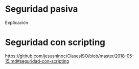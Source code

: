 # Seguridad pasiva
Explicación

# Seguridad con scripting
https://github.com/jesusninoc/ClasesISO/blob/master/2018-05-15.md#seguridad-con-scripting
